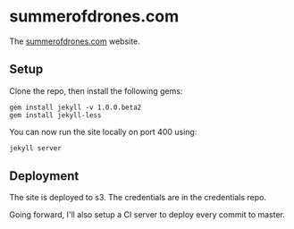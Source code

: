 # summerofdrones.com

The [summerofdrones.com](summerofdrones.com ) website.

## Setup

Clone the repo, then install the following gems:

```
gem install jekyll -v 1.0.0.beta2
gem install jekyll-less
```

You can now run the site locally on port 400 using:

```bash
jekyll server
```

## Deployment

The site is deployed to s3. The credentials are in the credentials repo.

Going forward, I'll also setup a CI server to deploy every commit to master.
